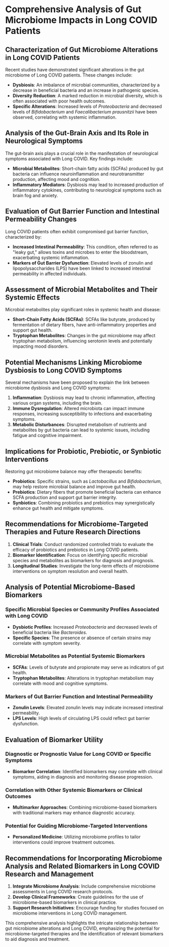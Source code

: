 # Comprehensive Analysis of Gut Microbiome Impacts in Long COVID Patients

## Characterization of Gut Microbiome Alterations in Long COVID Patients
Recent studies have demonstrated significant alterations in the gut microbiome of Long COVID patients. These changes include:

- **Dysbiosis**: An imbalance of microbial communities, characterized by a decrease in beneficial bacteria and an increase in pathogenic species.
- **Diversity Reduction**: A marked reduction in microbial diversity, which is often associated with poor health outcomes.
- **Specific Alterations**: Increased levels of *Proteobacteria* and decreased levels of *Bifidobacterium* and *Faecalibacterium prausnitzii* have been observed, correlating with systemic inflammation.

## Analysis of the Gut-Brain Axis and Its Role in Neurological Symptoms
The gut-brain axis plays a crucial role in the manifestation of neurological symptoms associated with Long COVID. Key findings include:

- **Microbial Metabolites**: Short-chain fatty acids (SCFAs) produced by gut bacteria can influence neuroinflammation and neurotransmitter production, affecting mood and cognition.
- **Inflammatory Mediators**: Dysbiosis may lead to increased production of inflammatory cytokines, contributing to neurological symptoms such as brain fog and anxiety.

## Evaluation of Gut Barrier Function and Intestinal Permeability Changes
Long COVID patients often exhibit compromised gut barrier function, characterized by:

- **Increased Intestinal Permeability**: This condition, often referred to as "leaky gut," allows toxins and microbes to enter the bloodstream, exacerbating systemic inflammation.
- **Markers of Gut Barrier Dysfunction**: Elevated levels of zonulin and lipopolysaccharides (LPS) have been linked to increased intestinal permeability in affected individuals.

## Assessment of Microbial Metabolites and Their Systemic Effects
Microbial metabolites play significant roles in systemic health and disease:

- **Short-Chain Fatty Acids (SCFAs)**: SCFAs like butyrate, produced by fermentation of dietary fibers, have anti-inflammatory properties and support gut health.
- **Tryptophan Metabolites**: Changes in the gut microbiome may affect tryptophan metabolism, influencing serotonin levels and potentially impacting mood disorders.

## Potential Mechanisms Linking Microbiome Dysbiosis to Long COVID Symptoms
Several mechanisms have been proposed to explain the link between microbiome dysbiosis and Long COVID symptoms:

1. **Inflammation**: Dysbiosis may lead to chronic inflammation, affecting various organ systems, including the brain.
2. **Immune Dysregulation**: Altered microbiota can impact immune responses, increasing susceptibility to infections and exacerbating symptoms.
3. **Metabolic Disturbances**: Disrupted metabolism of nutrients and metabolites by gut bacteria can lead to systemic issues, including fatigue and cognitive impairment.

## Implications for Probiotic, Prebiotic, or Synbiotic Interventions
Restoring gut microbiome balance may offer therapeutic benefits:

- **Probiotics**: Specific strains, such as *Lactobacillus* and *Bifidobacterium*, may help restore microbial balance and improve gut health.
- **Prebiotics**: Dietary fibers that promote beneficial bacteria can enhance SCFA production and support gut barrier integrity.
- **Synbiotics**: Combining probiotics and prebiotics may synergistically enhance gut health and mitigate symptoms.

## Recommendations for Microbiome-Targeted Therapies and Future Research Directions
1. **Clinical Trials**: Conduct randomized controlled trials to evaluate the efficacy of probiotics and prebiotics in Long COVID patients.
2. **Biomarker Identification**: Focus on identifying specific microbial species and metabolites as biomarkers for diagnosis and prognosis.
3. **Longitudinal Studies**: Investigate the long-term effects of microbiome interventions on symptom resolution and overall health.

## Analysis of Potential Microbiome-Based Biomarkers
### Specific Microbial Species or Community Profiles Associated with Long COVID
- **Dysbiotic Profiles**: Increased *Proteobacteria* and decreased levels of beneficial bacteria like *Bacteroides*.
- **Specific Species**: The presence or absence of certain strains may correlate with symptom severity.

### Microbial Metabolites as Potential Systemic Biomarkers
- **SCFAs**: Levels of butyrate and propionate may serve as indicators of gut health.
- **Tryptophan Metabolites**: Alterations in tryptophan metabolism may correlate with mood and cognitive symptoms.

### Markers of Gut Barrier Function and Intestinal Permeability
- **Zonulin Levels**: Elevated zonulin levels may indicate increased intestinal permeability.
- **LPS Levels**: High levels of circulating LPS could reflect gut barrier dysfunction.

## Evaluation of Biomarker Utility
### Diagnostic or Prognostic Value for Long COVID or Specific Symptoms
- **Biomarker Correlation**: Identified biomarkers may correlate with clinical symptoms, aiding in diagnosis and monitoring disease progression.

### Correlation with Other Systemic Biomarkers or Clinical Outcomes
- **Multimarker Approaches**: Combining microbiome-based biomarkers with traditional markers may enhance diagnostic accuracy.

### Potential for Guiding Microbiome-Targeted Interventions
- **Personalized Medicine**: Utilizing microbiome profiles to tailor interventions could improve treatment outcomes.

## Recommendations for Incorporating Microbiome Analysis and Related Biomarkers in Long COVID Research and Management
1. **Integrate Microbiome Analysis**: Include comprehensive microbiome assessments in Long COVID research protocols.
2. **Develop Clinical Frameworks**: Create guidelines for the use of microbiome-based biomarkers in clinical practice.
3. **Support Research Initiatives**: Encourage funding for studies focused on microbiome interventions in Long COVID management.

This comprehensive analysis highlights the intricate relationship between gut microbiome alterations and Long COVID, emphasizing the potential for microbiome-targeted therapies and the identification of relevant biomarkers to aid diagnosis and treatment.